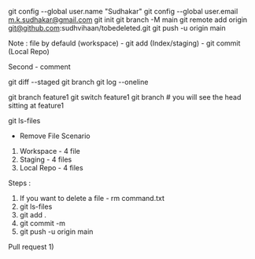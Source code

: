 git config --global user.name "Sudhakar"
git config --global user.email m.k.sudhakar@gmail.com
git init
git branch -M main 
git remote add origin git@github.com:sudhvihaan/tobedeleted.git
git push -u origin main 

Note : file by defauld (workspace) - git add (Index/staging) - git commit (Local Repo)

Second - comment 


git diff --staged
git branch
git log --oneline


git branch feature1
git switch feature1
git branch # you will see the head sitting at feature1

git ls-files


- Remove File Scenario
1) Workspace - 4 file 
2) Staging - 4 files 
3) Local Repo - 4 files 

Steps : 
1) If you want to delete a file - rm command.txt
2) git ls-files
3) git add .
4) git commit -m 
5) git push -u origin main


Pull request
1) 
